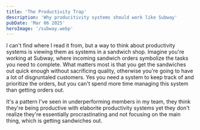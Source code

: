 ```yaml
---
title: 'The Productivity Trap'
description: 'Why producitivity systems should work like Subway'
pubDate: 'Mar 06 2025'
heroImage: '/subway.webp'
---
```


I can't find where I read it from, but a way to think about productivity systems is viewing them as systems in a sandwich shop. Imagine you're working at Subway, where incoming sandwich orders symbolize the tasks you need to complete. What matters most is that you get the sandwiches out quick enough without sacrificing quality, otherwise you're going to have a lot of disgruntaled customers. Yes you need a system to keep track of and prioritize the orders, but you can't spend more time managing this system than getting orders out.

It's a pattern I've seen in underperforming members in my team, they think they're being productive with elaborite productivity systems yet they don't realize they're essentially procrastinating and not focusing on the main thing, which is getting sandwiches out.
